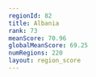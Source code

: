 ```yaml
---
regionId: 82
title: Albania
rank: 73
meanScore: 70.96
globalMeanScore: 69.25
numRegions: 220
layout: region_score
---
```

